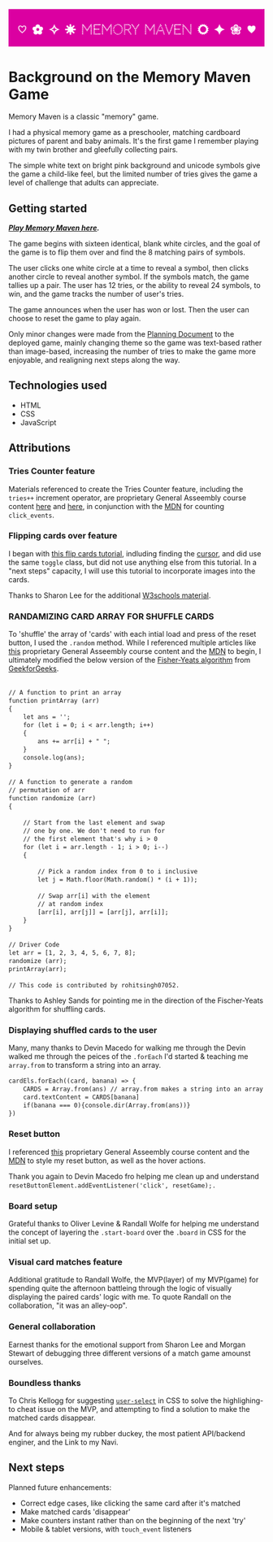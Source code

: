 ![Bright pink background with white, centered text. The text begins with four unique unicode symbols on the left and ends with four unicode symbols on the right. The text reads: Heart-outline, solid-flower, four-point-star-outline, solid-sun "Memory Maven" outline-sun, solid-four-point-star, flower-outline, solid-heart](image-1.png)

# Background on the Memory Maven Game
Memory Maven is a classic "memory" game. 

I had a physical memory game as a preschooler, matching cardboard pictures of parent and baby animals. It's the first game I remember playing with my twin brother and gleefully collecting pairs. 

The simple white text on bright pink background and unicode symbols give the game a child-like feel, but the limited number of tries gives the game a level of challenge that adults can appreciate. 


## Getting started
***[Play Memory Maven here].***

[Play Memory Maven here]:https://alicia-brandewie.github.io/memory-maven/ 

The game begins with sixteen identical, blank white circles, and the goal of the game is to flip them over and find the 8 matching pairs of symbols.

The user clicks one white circle at a time to reveal a symbol, then clicks another circle to reveal another symbol. If the symbols match, the game tallies up a pair. The user has 12 tries, or the ability to reveal 24 symbols, to win, and the game tracks the number of user's tries.

The game announces when the user has won or lost. Then the user can choose to reset the game to play again. 

Only minor changes were made from the [Planning Document] to the deployed game, mainly changing theme so the game was text-based rather than image-based, increasing the number of tries to make the game more enjoyable, and realigning next steps along the way.

[Planning Document]: https://docs.google.com/document/d/1y2zRwp0pqoKZ_ahZ5sBqaEN7oNKfmZ_VyZODInrNL5s/edit?usp=sharing

## Technologies used
* HTML
* CSS
* JavaScript

## Attributions

### Tries Counter feature
 Materials referenced to create the Tries Counter feature, including the `tries++` increment operator, are proprietary General Asseembly course content [here] and [here], in conjunction with the [MDN] for counting `click_events`. 

[here]: https://generalassembly.instructure.com/courses/821/pages/dom-events-video?module_item_id=75306/

   [here]: https://generalassembly.instructure.com/courses/821/pages/intro-to-the-dom?module_item_id=75305/ 
    
[MDN]: https://developer.mozilla.org/en-US/docs/Web/API/Element/click_event

### Flipping cards over feature
I began with [this flip cards tutorial], indluding finding the [cursor], and did use the same `toggle` class, but did not use anything else from this tutorial. In a "next steps" capacity, I will use this tutorial to incorporate images into the cards.   

[this flip cards tutorial]: https://dev.to/mugas/flip-cards-with-javascript-2ad0/

[cursor]: https://github.com/mugas/Movie-hero/commit/88af22692ea09d10aad00e5600fe9c479d1876ab#diff-b78be019f1dc6d57753ea900c3805b114cd53ab7c0db836cc081836df1b99b7aR26-R70

Thanks to Sharon Lee for the additional [W3schools material].

[W3schools material]: https://www.w3schools.com/howto/tryit.asp?filename=tryhow_js_toggle_class

### RANDAMIZING CARD ARRAY FOR SHUFFLE CARDS 
To 'shuffle' the array of 'cards' with each intial load and press of the reset button, I used the `.random` method. While I referenced multiple articles like [this] proprietary General Asseembly course content and the [MDN] to begin, I ultimately modified the below version of the [Fisher-Yeats algorithm] from [GeekforGeeks]. 
 
```// JavaScript Program to shuffle a given array 

// A function to print an array 
function printArray (arr)
{ 
    let ans = '';
    for (let i = 0; i < arr.length; i++)
    {
        ans += arr[i] + " "; 
    }
    console.log(ans); 
} 

// A function to generate a random 
// permutation of arr
function randomize (arr) 
{

    // Start from the last element and swap 
    // one by one. We don't need to run for 
    // the first element that's why i > 0 
    for (let i = arr.length - 1; i > 0; i--)
    {
    
        // Pick a random index from 0 to i inclusive
        let j = Math.floor(Math.random() * (i + 1)); 

        // Swap arr[i] with the element 
        // at random index 
        [arr[i], arr[j]] = [arr[j], arr[i]];
    } 
} 

// Driver Code
let arr = [1, 2, 3, 4, 5, 6, 7, 8]; 
randomize (arr); 
printArray(arr); 

// This code is contributed by rohitsingh07052.
```


Thanks to Ashley Sands for pointing me in the direction of the Fischer-Yeats algorithm for shuffling cards.


[this]: https://generalassembly.instructure.com/courses/821/pages/javascript-browser-game-rock-paper-scissors?module_item_id=75307

[MDN]: https://developer.mozilla.org/en-US/docs/Web/JavaScript/Reference/Global_Objects/Math/random

[Fisher-Yeats algorithm]: https://www.geeksforgeeks.org/dsa/shuffle-a-given-array-using-fisher-yates-shuffle-algorithm/

[GeekforGeeks]: https://www.geeksforgeeks.org/javascript/javascript-program-to-shuffle-deck-of-cards/


 




### Displaying shuffled cards to the user
Many, many thanks to Devin Macedo for walking me through the 
Devin walked me through the peices of the `.forEach` I'd started & teaching me `array.from` to transform a string into an array. 

```
cardEls.forEach((card, banana) => {
    CARDS = Array.from(ans) // array.from makes a string into an array 
    card.textContent = CARDS[banana]
    if(banana === 0){console.dir(Array.from(ans))}
}) 
```

### Reset button
I referenced [this] proprietary General Asseembly course content and the [MDN] to style my reset button, as well as the hover actions. 

Thank you again to Devin Macedo fro helping me clean up and understand `resetButtonElement.addEventListener('click', resetGame);.`

[this]: https://generalassembly.instructure.com/courses/821/pages/javascript-browser-game-rock-paper-scissors?module_item_id=75307

[MDN]:https://developer.mozilla.org/en-US/docs/Web/HTML/Reference/Elements/button 


### Board setup 
Grateful thanks to Oliver Levine & Randall Wolfe for helping me understand the concept of layering the `.start-board` over the `.board` in CSS for the initial set up. 


### Visual card matches feature
Additional gratitude to Randall Wolfe, the MVP(layer) of my MVP(game) for spending quite the afternoon battleing through the logic of visually displaying the paired cards' logic with me. To quote Randall on the collaboration,  "it was an alley-oop".

### General collaboration
Earnest thanks for the emotional support from Sharon Lee and Morgan Stewart of debugging three different versions of a match game amounst ourselves. 

### Boundless thanks 
To Chris Kellogg for suggesting [`user-select`] in CSS to solve the highlighing-to cheat issue on the MVP, and attempting to find a solution to make the matched cards disappear. 

[`user-select`]: https://developer.mozilla.org/en-US/docs/Web/CSS/user-select

And for always being my rubber duckey, the most patient API/backend enginer, and the Link to my Navi.  

## Next steps
Planned future enhancements: 
* Correct edge cases, like clicking the same card after it's matched
* Make matched cards 'disappear'
* Make counters instant rather than on the beginning of the next 'try'
* Mobile & tablet versions, with `touch_event` listeners
